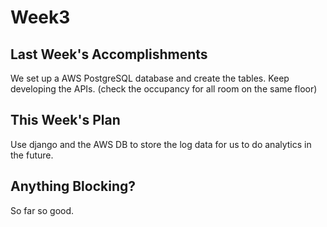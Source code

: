 # Week3
## Last Week's Accomplishments
We set up a AWS PostgreSQL database and create the tables. Keep developing the APIs.
(check the occupancy for all room on the same floor)

## This Week's Plan
Use django and the AWS DB to store the log data for us to do analytics in the future.

## Anything Blocking?
So far so good.
